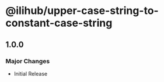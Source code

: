# @ilihub/upper-case-string-to-constant-case-string

## 1.0.0

### Major Changes

- Initial Release

